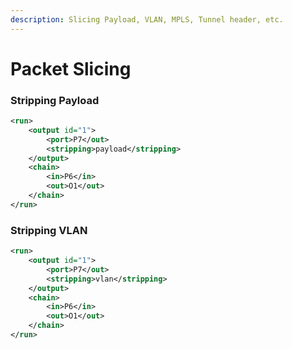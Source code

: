 ```yaml
---
description: Slicing Payload, VLAN, MPLS, Tunnel header, etc.
---
```


# Packet Slicing

### Stripping Payload

```xml
<run>
    <output id="1">
        <port>P7</out>
        <stripping>payload</stripping>
    </output>
    <chain>
        <in>P6</in>
        <out>O1</out>
    </chain>
</run>
```

### Stripping VLAN

```xml
<run>
    <output id="1">
        <port>P7</out>
        <stripping>vlan</stripping>
    </output>
    <chain>
        <in>P6</in>
        <out>O1</out>
    </chain>
</run>
```

